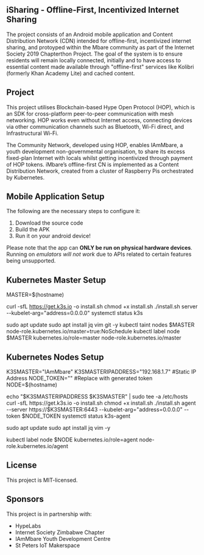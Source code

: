 ## iSharing - Offline-First, Incentivized Internet Sharing

The project consists of an Android mobile application and Content Distribution Network (CDN) intended for offline-first, incentivized internet sharing, and protoyped within the Mbare community as part of the Internet Society 2019 Chapterthon Project. The goal of the system is to ensure residents will remain locally connected, initially and to have access to essential content made available through "offline-first" services like Kolibri (formerly Khan Academy Lite) and cached content. 

## Project  
 
This project utilises Blockchain-based Hype Open Protocol (HOP), which is an SDK for cross-platform peer-to-peer communication with mesh networking. HOP works even without Internet access, connecting devices via other communication channels such as Bluetooth, Wi-Fi direct, and Infrastructural Wi-Fi.    

The Community Network, developed using HOP, enables IAmMbare, a youth development non-governmental organisation, to share its excess fixed-plan Internet with locals whilst getting incentivized through payment of HOP tokens. iMbare’s offline-first CN is implemented as a Content Distribution Network, created from a cluster of Raspberry Pis orchestrated by Kubernetes.  
  
## Mobile Application Setup  
 
 The following are the necessary steps to configure it:  
  
 1. Download the source code
 2. Build the APK
 3. Run it on your android device!

  
Please note that the app can **ONLY be run on physical hardware devices**. Running on *emulators will not work* due to APIs related to certain features being unsupported.  

## Kubernetes Master Setup  

MASTER=$(hostname)

curl -sfL https://get.k3s.io -o install.sh
chmod +x install.sh
./install.sh server --kubelet-arg="address=0.0.0.0"
systemctl status k3s

sudo apt update
sudo apt install jq vim git -y
kubectl taint nodes $MASTER node-role.kubernetes.io/master=true:NoSchedule
kubectl label node $MASTER kubernetes.io/role=master node-role.kubernetes.io/master


## Kubernetes Nodes Setup
K3SMASTER="IAmMbare"
K3SMASTERIPADDRESS="192.168.1.7"    #Static IP Address
NODE_TOKEN=""       #Replace with generated token
NODE=$(hostname)

echo "$K3SMASTERIPADDRESS       $K3SMASTER" | sudo tee -a /etc/hosts
curl -sfL https://get.k3s.io -o install.sh
chmod +x install.sh
./install.sh agent --server https://$K3SMASTER:6443 --kubelet-arg="address=0.0.0.0" --token $NODE_TOKEN
systemctl status k3s-agent

sudo apt update
sudo apt install jq vim -y

kubectl label node $NODE kubernetes.io/role=agent node-role.kubernetes.io/agent


## License  
  
This project is MIT-licensed.  
    
## Sponsors
  
This project is in partnership with:
- HypeLabs
-  Internet Society Zimbabwe Chapter
-  IAmMbare Youth Development Centre
-  St Peters IoT Makerspace

